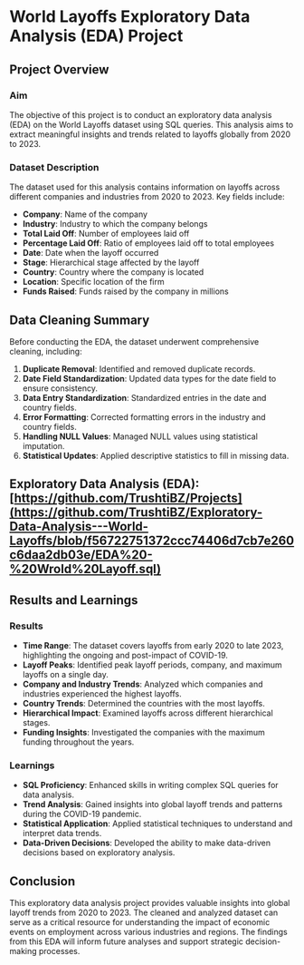 # World Layoffs Exploratory Data Analysis (EDA) Project

## Project Overview

### Aim
The objective of this project is to conduct an exploratory data analysis (EDA) on the World Layoffs dataset using SQL queries. This analysis aims to extract meaningful insights and trends related to layoffs globally from 2020 to 2023.

### Dataset Description
The dataset used for this analysis contains information on layoffs across different companies and industries from 2020 to 2023. Key fields include:
- **Company**: Name of the company
- **Industry**: Industry to which the company belongs
- **Total Laid Off**: Number of employees laid off
- **Percentage Laid Off**: Ratio of employees laid off to total employees
- **Date**: Date when the layoff occurred
- **Stage**: Hierarchical stage affected by the layoff
- **Country**: Country where the company is located
- **Location**: Specific location of the firm
- **Funds Raised**: Funds raised by the company in millions

## Data Cleaning Summary
Before conducting the EDA, the dataset underwent comprehensive cleaning, including:
1. **Duplicate Removal**: Identified and removed duplicate records.
2. **Date Field Standardization**: Updated data types for the date field to ensure consistency.
3. **Data Entry Standardization**: Standardized entries in the date and country fields.
4. **Error Formatting**: Corrected formatting errors in the industry and country fields.
5. **Handling NULL Values**: Managed NULL values using statistical imputation.
6. **Statistical Updates**: Applied descriptive statistics to fill in missing data.

## Exploratory Data Analysis (EDA): [https://github.com/TrushtiBZ/Projects](https://github.com/TrushtiBZ/Exploratory-Data-Analysis---World-Layoffs/blob/f56722751372ccc74406d7cb7e260c6daa2db03e/EDA%20-%20Wrold%20Layoff.sql)

## Results and Learnings

### Results

- **Time Range**: The dataset covers layoffs from early 2020 to late 2023, highlighting the ongoing and post-impact of COVID-19.
- **Layoff Peaks**: Identified peak layoff periods, company, and maximum layoffs on a single day.
- **Company and Industry Trends**: Analyzed which companies and industries experienced the highest layoffs.
- **Country Trends**: Determined the countries with the most layoffs.
- **Hierarchical Impact**: Examined layoffs across different hierarchical stages.
- **Funding Insights**: Investigated the companies with the maximum funding throughout the years.


### Learnings

- **SQL Proficiency**: Enhanced skills in writing complex SQL queries for data analysis.
- **Trend Analysis**: Gained insights into global layoff trends and patterns during the COVID-19 pandemic.
- **Statistical Application**: Applied statistical techniques to understand and interpret data trends.
- **Data-Driven Decisions**: Developed the ability to make data-driven decisions based on exploratory analysis.

## Conclusion

This exploratory data analysis project provides valuable insights into global layoff trends from 2020 to 2023. The cleaned and analyzed dataset can serve as a critical resource for understanding the impact of economic events on employment across various industries and regions. The findings from this EDA will inform future analyses and support strategic decision-making processes.
